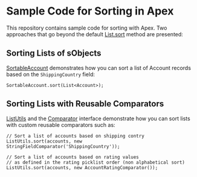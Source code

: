 # Sample Code for Sorting in Apex

This repository contains sample code for sorting with Apex.
Two approaches that go beyond the default [List.sort](https://developer.salesforce.com/docs/atlas.en-us.apexcode.meta/apexcode/langCon_apex_collections_lists_sorting.htm) method are presented:

## Sorting Lists of sObjects

[SortableAccount](force-app/main/default/classes/SortableAccount.cls) demonstrates how you can sort a list of Account records based on the `ShippingCountry` field:

```apex
SortableAccount.sort(List<Account>);
```

## Sorting Lists with Reusable Comparators

[ListUtils](force-app/main/default/classes/ListUtils.cls) and the [Comparator](force-app/main/default/classes/ListUtils.cls#L21) interface demonstrate how you can sort lists with custom reusable comparators such as:

```apex
// Sort a list of accounts based on shipping contry
ListUtils.sort(accounts, new StringFieldComparator('ShippingCountry'));

// Sort a list of accounts based on rating values
// as defined in the rating picklist order (non alphabetical sort)
ListUtils.sort(accounts, new AccountRatingComparator());
```
